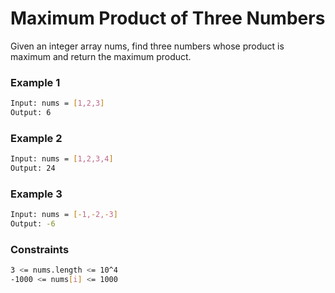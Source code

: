 # Maximum Product of Three Numbers

Given an integer array nums, find three numbers whose product is maximum and return the maximum product.

### Example 1
```sh
Input: nums = [1,2,3]
Output: 6
```

### Example 2
```sh
Input: nums = [1,2,3,4]
Output: 24
```

### Example 3
```sh
Input: nums = [-1,-2,-3]
Output: -6
```

### Constraints
```sh
3 <= nums.length <= 10^4
-1000 <= nums[i] <= 1000
```

